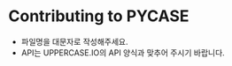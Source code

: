 Contributing to PYCASE
======================

* 파일명을 대문자로 작성해주세요.
* API는 UPPERCASE.IO의 API 양식과 맞추어 주시기 바랍니다.

